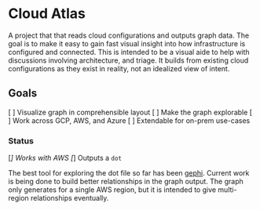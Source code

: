 # Cloud Atlas

A project that that reads cloud configurations and outputs graph data.
The goal is to make it easy to gain fast visual insight into how infrastructure is configured and connected.
This is intended to be a visual aide to help with discussions involving architecture, and triage.
It builds from existing cloud configurations as they exist in reality, not an idealized view of intent.

## Goals

[ ] Visualize graph in comprehensible layout
[ ] Make the graph explorable
[ ] Work across GCP, AWS, and Azure
[ ] Extendable for on-prem use-cases

### Status

[*] Works with AWS
[*] Outputs a `dot`

The best tool for exploring the dot file so far has been [gephi](https://gephi.org/).
Current work is being done to build better relationships in the graph output.
The graph only generates for a single AWS region, but it is intended to give multi-region relationships eventually.
